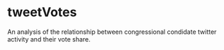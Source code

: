 # tweetVotes
An analysis of the relationship between congressional condidate twitter activity and their vote share.
